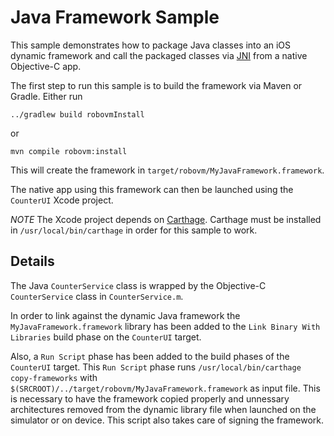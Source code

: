 # Java Framework Sample

This sample demonstrates how to package Java classes into an iOS dynamic
framework and call the packaged classes via
[JNI](http://docs.oracle.com/javase/8/docs/technotes/guides/jni/) from a
native Objective-C app.

The first step to run this sample is to build the framework via Maven or Gradle. Either run
```
../gradlew build robovmInstall
```
or
```
mvn compile robovm:install
```

This will create the framework in `target/robovm/MyJavaFramework.framework`.

The native app using this framework can then be launched using the `CounterUI`
Xcode project.

*NOTE* The Xcode project depends on
[Carthage](https://github.com/Carthage/Carthage). Carthage must be installed
in `/usr/local/bin/carthage` in order for this sample to work.

## Details

The Java `CounterService` class is wrapped by the Objective-C `CounterService`
class in `CounterService.m`.

In order to link against the dynamic Java framework the
`MyJavaFramework.framework` library has been added to the `Link Binary With
Libraries` build phase on the `CounterUI` target.

Also, a `Run Script` phase has been added to the build phases of the
`CounterUI` target. This `Run Script` phase runs `/usr/local/bin/carthage
copy-frameworks` with `$(SRCROOT)/../target/robovm/MyJavaFramework.framework`
as input file. This is necessary to have the framework copied properly and
unnessary architectures removed from the dynamic library file when launched on
the simulator or on device. This script also takes care of signing the
framework.
